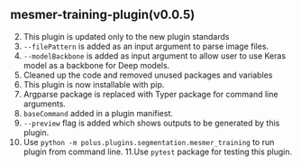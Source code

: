 ## mesmer-training-plugin(v0.0.5)
2. This plugin is updated only to the new plugin standards
3. `--filePattern` is added as an input argument to parse image files.
4. `--modelBackbone` is added as input argument to allow user to use Keras model as a backbone for Deep models.
5. Cleaned up the code and removed unused packages and variables
6. This plugin is now installable with pip.
7. Argparse package is replaced with Typer package for command line arguments.
8. `baseCommand` added in a plugin manifiest.
9. `--preview` flag is added which shows outputs to be generated by this plugin.
10. Use `python -m polus.plugins.segmentation.mesmer_training` to run plugin from command line.
11.Use `pytest` package for testing this plugin.

